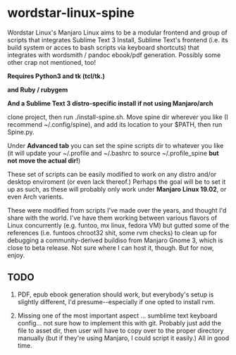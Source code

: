 # wordstar-linux-spine
Wordstar Linux's Manjaro Linux aims to be a modular frontend and group of scripts that integrates Sublime Text 3 Install, 
Sublime Text's frontend (i.e. its build system or acces to bash scripts via keyboard shortcuts) that integrates with wordsmith / pandoc ebook/pdf generation.
Possibly some other crap not mentioned, too!

**Requires Python3 and tk (tcl/tk.)**

**and Ruby / rubygem**

**And a Sublime Text 3 distro-specific install if not using Manjaro/arch**

clone project, then run ./install-spine.sh. Move spine dir wherever you like (I recommend ~/.config/spine), and add its location to your $PATH, then run Spine.py.

Under **Advanced tab** you can set the spine scripts dir to whatever you like (it will update your ~/.profile and ~/.bashrc to source ~/.profile_spine **but not move the actual dir!**)

These set of scripts can be easily modified to work on any distro and/or desktop enviroment (or even lack thereof.)
Perhaps the goal will be to set it up as such, as these will probably only work under **Manjaro Linux 19.02**, or even Arch varients.

These were modified from scripts I've made over the years, and thought I'd share with the world. I've have them working between
various flavors of Linux concurrently (e.g. funtoo, mx linux, fedora VM) but gutted some of the references (i.e. funtoos chroot32 shit, some rvm checks) to clean up for debugging
a community-derived buildiso from Manjaro Gnome 3, which is close to beta release. Not sure where I can host it, though. But for now, enjoy.

## **TODO**
1. PDF, epub ebook generation should work, but everybody's setup is slightly different, I'd presume--especially if one opted to install rvm.

2. Missing one of the most important aspect ... sumblime text keyboard config... not sure how to implement this with git. Probably just add the file to asset dir, then user will have to copy over to the proper directory manually (but if they're using Manjaro, I could script it easily.) All in good time.
